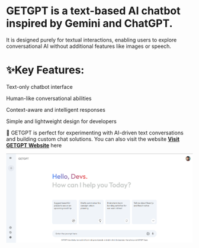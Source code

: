 # GETGPT is a text-based AI chatbot inspired by Gemini and ChatGPT.
It is designed purely for textual interactions, enabling users to explore conversational AI without additional features like images or speech.

# ✨Key Features:

Text-only chatbot interface

Human-like conversational abilities

Context-aware and intelligent responses

Simple and lightweight design for developers

🚀 GETGPT is perfect for experimenting with AI-driven text conversations and building custom chat solutions.
You can also visit the website **[Visit GETGPT Website](https://getgpt112.netlify.app/)** here

![GETGPT Logo](src/assets/Preview.png)
